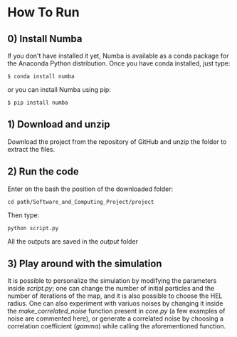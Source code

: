 # How To Run
## 0) Install Numba
If you don't have installed it yet, Numba is available as a conda package for the Anaconda Python distribution. Once you have conda installed, just type:

    $ conda install numba

or you can install Numba using pip:

    $ pip install numba

## 1) Download and unzip

Download the project from the repository of GitHub and unzip the folder to extract the files.

## 2) Run the code

Enter on the bash the position of the downloaded folder:

    cd path/Software_and_Computing_Project/project

Then type:

    python script.py

All the outputs are saved in the *output* folder


## 3) Play around with the simulation

It is possible to personalize the simulation by modifying the parameters inside *script.py*; one can change the number of initial particles and the number of iterations of the map, and it is also possible to choose the HEL radius. One can also experiment with variuos noises by changing it inside the *make_correlated_noise* function present in *core.py* (a few examples of noise are commented here), or generate a correlated noise by choosing a correlation coefficient (*gamma*) while calling the aforementioned function.
